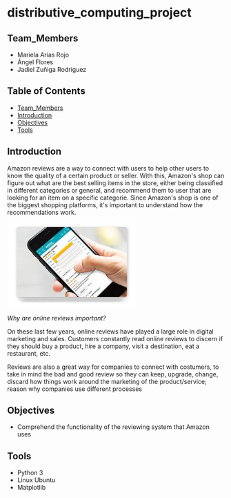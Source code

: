 # distributive_computing_project

## Team_Members
* Mariela Arias Rojo
* Ángel Flores
* Jadiel Zuñiga Rodriguez

## Table of Contents
* [Team_Members](#Team_Members)
* [Introduction](#Introduction)
* [Objectives](#Objectives)
* [Tools](#Tools)


## Introduction
Amazon reviews are a way to connect with users to help other users to know the quality of a certain product or seller. With this, Amazon's shop can figure out what are the best selling items in the store, either being classified in different categories or general, and recommend them to user that are looking for an item on a specific categorie. Since Amazon's shop is one of the biggest shopping platforms, it's important to understand how the recommendations work.

![Alt text](https://github.com/JZRodriguez/distributive_computing_project/blob/main/amazon-reviews-smartphone.jpg 'Reviews')

*Why are online reviews important?*

On these last few years, online reviews have played a large role in digital marketing and sales. Customers constantly read online reviews to discern if they should buy a product, hire a company, visit a destination, eat a restaurant, etc.

Reviews are also a great way for companies to connect with costumers, to take in mind the bad and good review so they can keep, upgrade, change, discard how things work around the marketing of the product/service; reason why companies use different processes


## Objectives
* Comprehend the functionality of the reviewing system that Amazon uses

## Tools
* Python 3
* Linux Ubuntu
* Matplotlib
